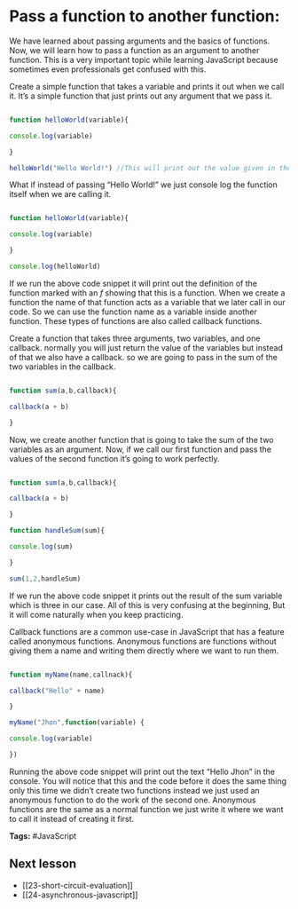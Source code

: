 # Pass a function to another function:
We have learned about passing arguments and the basics of functions. Now, we will learn how to pass a function as an argument to another function. This is a very important topic while learning JavaScript because sometimes even professionals get confused with this.

Create a simple function that takes a variable and prints it out when we call it. It’s a simple function that just prints out any argument that we pass it.

```jsx

function helloWorld(variable){

console.log(variable)

}

helloWorld("Hello World!") //This will print out the value given in the parentheses.

```

What if instead of passing “Hello World!” we just console log the function itself when we are calling it.

```jsx

function helloWorld(variable){

console.log(variable)

}

console.log(helloWorld)

```

If we run the above code snippet it will print out the definition of the function marked with an *f* showing that this is a function. When we create a function the name of that function acts as a variable that we later call in our code. So we can use the function name as a variable inside another function. These types of functions are also called callback functions.

Create a function that takes three arguments, two variables, and one callback. normally you will just return the value of the variables but instead of that we also have a callback. so we are going to pass in the sum of the two variables in the callback.

```jsx

function sum(a,b,callback){

callback(a + b)

}

```

Now, we create another function that is going to take the sum of the two variables as an argument. Now, if we call our first function and pass the values of the second function it’s  going to work perfectly.


```jsx

function sum(a,b,callback){

callback(a + b)

}

function handleSum(sum){

console.log(sum)

}

sum(1,2,handleSum)

```

If we run the above code snippet it prints out the result of the sum variable which is three in our case. All of this is very confusing at the beginning, But it will come naturally when you keep practicing.

Callback functions are a common use-case in JavaScript that has a feature called anonymous functions. Anonymous functions are functions without giving them a name and writing them directly where we want to run them.

```jsx

function myName(name,callnack){

callback("Hello" + name)

}

myName("Jhon",function(variable) {

console.log(variable)

})

```

Running the above code snippet will print out the text “Hello Jhon” in the console. You will notice that this and the code before it does the same thing only this time we didn’t create two functions instead we just used an anonymous function to do the work of the second one. Anonymous functions are the same as a normal function we just write it where we want to call it instead of creating it first.

**Tags:** #JavaScript 

## Next lesson
- [[23-short-circuit-evaluation]]
- [[24-asynchronous-javascript]]